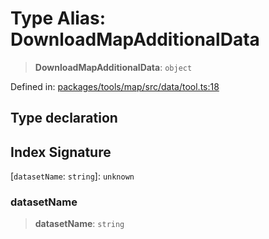 # Type Alias: DownloadMapAdditionalData

> **DownloadMapAdditionalData**: `object`

Defined in: [packages/tools/map/src/data/tool.ts:18](https://github.com/GeoDaCenter/openassistant/blob/0f7bf760e453a1735df9463dc799b04ee2f630fd/packages/tools/map/src/data/tool.ts#L18)

## Type declaration

## Index Signature

\[`datasetName`: `string`\]: `unknown`

### datasetName

> **datasetName**: `string`
